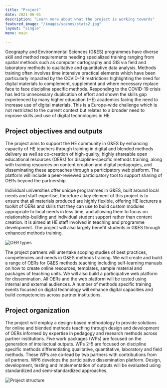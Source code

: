 ```yaml
---
title: "Project"
date: 2021-06-01
description: "Learn more about what the project is working towards"
featured_image: "/images/scenes/stats2.jpg"
layout: "single"
menu: main

---
```


Geography and Environmental Sciences (G&ES) programmes have diverse skill and method requirements needing specialized training ranging from spatial methods such as computer cartography and GIS via field and laboratory methods to qualitative and quantitative data analysis. Methods training often involves time intensive practical elements which have been particularly impacted by the COVID-19 restrictions highlighting the need for digital materials to complement, supplement and where necessary replace face to face discipline specific methods. Responding to the COVID-19 crisis has led to unnecessary duplication of effort and shown the skills gap experienced by many higher education (HE) academics facing the need to increase use of digital materials. This is a Europe-wide challenge which is not restricted to the current context but relates to a broader need to improve skills and use of digital technologies in HE.

## Project objectives and outputs

The project aims to support the HE community in G&ES by enhancing capacity of HE teachers through training in digital and blended methods delivery as well as co-creation of high-quality, highly shareable open educational resources (OERs) for discipline-specific methods training, along with training resources on content creation and digital pedagogies, and disseminating these approaches through a participatory web platform. The platform will include a peer-reviewed participatory tool to support sharing of OERs beyond the partnership.


Individual universities offer unique programmes in G&ES, built around local needs and staff expertise, therefore a key element of this project is to ensure that all materials produced are highly flexible, offering HE lecturers a toolkit of OERs and skills that they can use to build custom modules appropriate to local needs in less time, and allowing them to focus on relationship-building and individual student support rather than content creation. It is aimed at HE staff involved in teaching and programme development. The project will also largely benefit students in G&ES through enhanced methods training.

![OER types](/images/figures/open_education_resources.png)

The project partners will untertake scoping studies of best practices, competencies and needs in G&ES methods training. We will create and build a range of OERs for G&ES methods teaching including self-learning manuals on how to create online resources, templates, sample material and packages of teaching units. We will also build a participative web platform for dissemination. All OERs and the web platform will be tested using internal and external audiences. A number of methods specific training events focused on digital technology will enhance digital capacities and build competencies across partner institutions.

## Project organization

The project will employ a design-based methodology to provide solutions for online and blended methods teaching through design and development of OERs informed by expertise in pedagogy and research methods across partner institutions. Five work packages (WPs) are focused on the generation of intellectual outputs. WPs 2-5 are focused on discipline specific methods differentiating qualitative, quantitative, laboratory and field methods. These WPs are co-lead by two partners with contributions from all partners. WP6 develops the participative dissemination platform. Design, development, testing and implementation of outputs will be evaluated using standardized and semi-standardized approaches.

![Project structure](/images/figures/work_package_structure.png)


